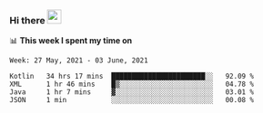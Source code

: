 ### Hi there <a href="https://www.gautamkrishnar.com/"><img src="https://media.giphy.com/media/hvRJCLFzcasrR4ia7z/giphy.gif" width="25px"></a>

📊 **This week I spent my time on**

<!--START_SECTION:waka-->
```text
Week: 27 May, 2021 - 03 June, 2021

Kotlin   34 hrs 17 mins  ███████████████████████░░   92.09 % 
XML      1 hr 46 mins    █▒░░░░░░░░░░░░░░░░░░░░░░░   04.78 % 
Java     1 hr 7 mins     ▓░░░░░░░░░░░░░░░░░░░░░░░░   03.01 % 
JSON     1 min           ░░░░░░░░░░░░░░░░░░░░░░░░░   00.08 % 
```
<!--END_SECTION:waka-->
